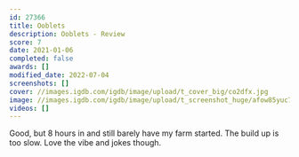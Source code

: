 ```yaml
---
id: 27366
title: Ooblets
description: Ooblets - Review
score: 7
date: 2021-01-06
completed: false
awards: []
modified_date: 2022-07-04
screenshots: []
cover: //images.igdb.com/igdb/image/upload/t_cover_big/co2dfx.jpg
image: //images.igdb.com/igdb/image/upload/t_screenshot_huge/afow85yuc7ftxvo5f9k0.jpg
videos: []
---
```

Good, but 8 hours in and still barely have my farm started. The build up is too slow. Love the vibe and jokes though.